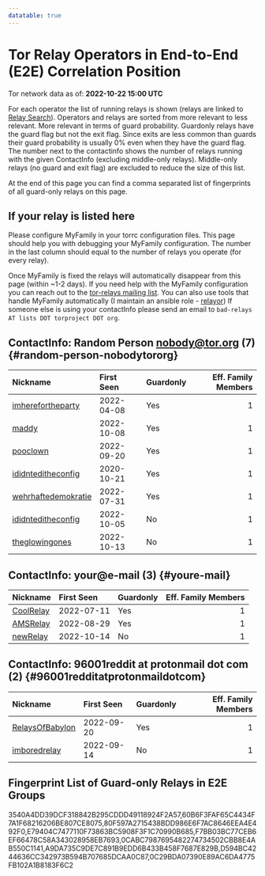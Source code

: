 ```yaml
---
datatable: true
---
```



# Tor Relay Operators in End-to-End (E2E) Correlation Position

Tor network data as of: **2022-10-22 15:00 UTC**

For each operator the list of running relays is shown (relays are linked to [Relay Search](https://metrics.torproject.org/rs.html)).
Operators and relays are sorted from more relevant to less relevant. More relevant in terms of guard probability.
Guardonly relays have the guard flag but not the exit flag.
Since exits are less common than guards their guard probability is usually 0% even when they have the guard flag.
The number next to the contactinfo shows the number of relays running with the given ContactInfo (excluding middle-only relays).
Middle-only relays (no guard and exit flag) are excluded to reduce the size of this list.

At the end of this page you can find a comma separated list of fingerprints of all guard-only relays on this page.

## If your relay is listed here
Please configure MyFamily in your torrc configuration files.
This page should help you with debugging your MyFamily configuration. The number in the last column should equal to the number of
relays you operate (for every relay).

Once MyFamily is fixed the relays will automatically disappear from this page (within ~1-2 days).
If you need help with the MyFamily configuration you can reach out to the
[tor-relays mailing list](https://lists.torproject.org/cgi-bin/mailman/listinfo/tor-relays).
You can also use tools that handle MyFamily automatically (I maintain an ansible role - 
[relayor](https://medium.com/@nusenu/deploying-tor-relays-with-ansible-6612593fa34d))
If someone else is using your contactInfo please send an email to ```bad-relays AT lists DOT torproject DOT org```.


## ContactInfo: Random Person nobody@tor.org (7) {#random-person-nobodytororg}

| Nickname                                                                                                       | First Seen   | Guardonly   |   Eff. Family Members |
|:---------------------------------------------------------------------------------------------------------------|:-------------|:------------|----------------------:|
| [imherefortheparty](https://metrics.torproject.org/rs.html#details/3540A4DD39DCF318842B295CDDD49118924F2A57)   | 2022-04-08   | Yes         |                     1 |
| [maddy](https://metrics.torproject.org/rs.html#details/E79404C7477110F73863BC5908F3F1C70990B685)               | 2022-10-08   | Yes         |                     1 |
| [pooclown](https://metrics.torproject.org/rs.html#details/F7BB03BC77CEB6EF66478C58A343028958EB7693)            | 2022-09-20   | Yes         |                     1 |
| [ididnteditheconfig](https://metrics.torproject.org/rs.html#details/80F597A2715438BDD986E6F7AC8646EEA4E492F0)  | 2020-10-21   | Yes         |                     1 |
| [wehrhaftedemokratie](https://metrics.torproject.org/rs.html#details/60B6F3FAF65C4434F7A1F68216206BE807CE8075) | 2022-07-31   | Yes         |                     1 |
| [ididnteditheconfig](https://metrics.torproject.org/rs.html#details/5EA46A3C23E4A3905DAAE9BD4801142E20AEA780)  | 2022-10-05   | No          |                     1 |
| [theglowingones](https://metrics.torproject.org/rs.html#details/E399BF6C6EEB4D63A388911B84C16909CD84A13E)      | 2022-10-13   | No          |                     1 |

## ContactInfo: your@e-mail (3) {#youre-mail}

| Nickname                                                                                             | First Seen   | Guardonly   |   Eff. Family Members |
|:-----------------------------------------------------------------------------------------------------|:-------------|:------------|----------------------:|
| [CoolRelay](https://metrics.torproject.org/rs.html#details/D594BC4244636CC342973B594B707685DCAA0C87) | 2022-07-11   | Yes         |                     1 |
| [AMSRelay](https://metrics.torproject.org/rs.html#details/A9DA735C9DE7C891B9EDD6B433B458F7687E829B)  | 2022-08-29   | Yes         |                     1 |
| [newRelay](https://metrics.torproject.org/rs.html#details/9DEDA0B85B2388BE592B64598EA92414EB3E8D3B)  | 2022-10-14   | No          |                     1 |

## ContactInfo: 96001reddit at protonmail dot com (2) {#96001redditatprotonmaildotcom}

| Nickname                                                                                                   | First Seen   | Guardonly   |   Eff. Family Members |
|:-----------------------------------------------------------------------------------------------------------|:-------------|:------------|----------------------:|
| [RelaysOfBabylon](https://metrics.torproject.org/rs.html#details/0C29BDA07390E89AC6DA4775FB102A1B8183F6C2) | 2022-09-20   | Yes         |                     1 |
| [imboredrelay](https://metrics.torproject.org/rs.html#details/654B364C24573B4631C8AD7C39C161C568C04A3C)    | 2022-09-14   | No          |                     1 |


## Fingerprint List of Guard-only Relays in E2E Groups

3540A4DD39DCF318842B295CDDD49118924F2A57,60B6F3FAF65C4434F7A1F68216206BE807CE8075,80F597A2715438BDD986E6F7AC8646EEA4E492F0,E79404C7477110F73863BC5908F3F1C70990B685,F7BB03BC77CEB6EF66478C58A343028958EB7693,0CABC7987695482274734502CBB8E4AB550C1141,A9DA735C9DE7C891B9EDD6B433B458F7687E829B,D594BC4244636CC342973B594B707685DCAA0C87,0C29BDA07390E89AC6DA4775FB102A1B8183F6C2